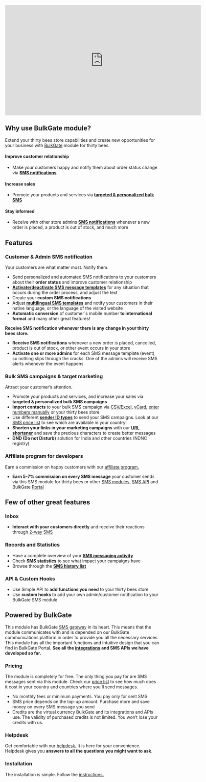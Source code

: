 <iframe src="https://www.youtube.com/embed/YmU_F_cXYco?rel=0&showinfo=0" width="640" height="360" frameborder="0" webkitallowfullscreen mozallowfullscreen allowfullscreen></iframe> 

## Why use BulkGate module?

Extend your thirty bees store capabilities and create new opportunities for your business with <a href="http://www.bulkgate.com/" target="_blank" title="BulkGate SMS gateway">BulkGate</a> module for thirty bees.

#### Improve customer relationship
* Make your customers happy and notify them about order status change via <a href="https://www.bulkgate.com/en/sms-module#customer-sms-notification" target="_blank" title="Customer SMS notifications"><strong>SMS notifications</strong></a> 

#### Increase sales
* Promote your products and services via <a href="https://www.bulkgate.com/en/solutions/bulk-sms" target="_blank" title="Bulk SMS"><strong>targeted & personalized bulk SMS</strong></a>

#### Stay informed
* Receive with other store admins <a href="https://www.bulkgate.com/en/sms-module#admin-sms-notification" target="_blank" title="Admin SMS notifications"><strong>SMS notifications</strong></a> whenever a new order is placed, a product is out of stock, and much more

## Features
### Customer & Admin SMS notification

Your customers are what matter most. Notify them. 
* Send personalized and automated SMS notifications to your customers about their <strong>order status</strong> and improve customer relationship
* <a href="https://help.bulkgate.com/docs/en/customer-sms.html#how-can-i-activate-or-adjust-customer-sms-https-wwwbulkgatecom-en-sms-module-customer-sms-notification-message-template" target="_blank" title="SMS template activation"><strong>Activate/deactivate SMS message templates</strong></a> for any situation that occurs during the order process, and adjust the text
* Create your <strong>custom SMS notifications</strong>
* Adjust <a href="https://help.bulkgate.com/docs/en/customer-sms.html#how-can-i-adjust-multilingual-sms-templates" target="_blank" title="Multilingual SMS templates"><strong>multilingual SMS templates</strong></a> and notify your customers in their native language, or the language of the visited website
* <strong>Automatic conversion</strong>  of customer´s mobile number <strong> to international format</strong> and many other great features!

<strong>Receive SMS notification whenever there is any change in your thirty bees store.</strong>

* <strong>Receive SMS notifications</strong> whenever a new order is placed, cancelled, product is out of stock, or other event occurs in your store
* <strong>Activate one or more admins</strong> for each SMS message template (event), so nothing slips through the cracks. One of the admins will receive SMS alerts whenever the event happens

### Bulk SMS campaigns & target marketing

Attract your customer’s attention. 
* Promote your products and services, and increase your sales via <strong>targeted & personalized bulk SMS campaigns</strong>
* <strong>Import contacts</strong> to your bulk SMS campaign via <a href="https://help.bulkgate.com/docs/en/importing-contacts-to-campaign-via-csv-excel.html#how-do-i-import-contacts-to-campaign-via-csv-excel" target="_blank" title="Import contacts via CSV/Excel">CSV/Excel,</a> <a href="https://help.bulkgate.com/docs/en/importing-contacts-to-campaign-via-vcard.html#how-do-i-import-contacts-to-campaign-via-vcard" target="_blank" title="Import contacts via vCard">vCard,</a> <a href="https://help.bulkgate.com/docs/en/importing-contacts-to-campaign-via-enter-number.html" target="_blank" title="Import contacts manually">enter numbers manually</a> or your thirty bees store
* Use different <a href="https://help.bulkgate.com/docs/en/sender-type.html#what-is-a-sender-type-and-how-can-i-use-it" target="_blank" title="Sender types"><strong>sender ID types</strong></a> to send your SMS campaigns. Look at our <a href="https://www.bulkgate.com/en/sms-price" target="_blank" title="SMS price list">SMS price list</a> to see which are available in your country!
* <strong>Shorten your links in your marketing campaigns</strong> with our <a href="https://www.bulkgate.com/en/sms-portal/#url-shortener" target="_blank" title="URL shortener"><strong>URL shortener</strong></a> and save the precious characters to create better messages
* <strong>DND (Do not Disturb)</strong> solution for India and other countries (NDNC registry)


### Affiliate program for developers

Earn a commission on happy customers with our <a href="https://www.bulkgate.com/en/developers/affiliate-program/" target="_blank" title="Affiliate program">affiliate program.</a> 
* <strong>Earn 5-7% commission on every SMS message</strong> your customer sends via this SMS module for thirty bees or other <a href="https://www.bulkgate.com/en/sms-plugin/" target="_blank" title="SMS modules">SMS modules,</a> <a href="https://www.bulkgate.com/en/developers/sms-api/" target="_blank" title="SMS APIs">SMS API</a> and BulkGate <a href="https://www.bulkgate.com/en/sms-portal/" target="_blank" title="BulkGate Portal">Portal</a> 

## Few of other great features

### Inbox

* <strong>Interact with your customers directly</strong> and receive their reactions through <a href="https://www.bulkgate.com/en/solutions/two-way-sms/" target="_blank" title="Two-way SMS">2-way SMS</a> 

### Records and Statistics

* Have a complete overview of your <a href="https://help.bulkgate.com/docs/en/campaigns.html" target="_blank" title="SMS campaign activity"><strong>SMS messaging activity</strong></a> 
* Check <a href="https://help.bulkgate.com/docs/en/statistics.html" target="_blank" title="SMS statistics"><strong>SMS statistics</strong></a> to see what impact your campaigns have
* Browse through the <a href="https://help.bulkgate.com/docs/en/history.html" target="_blank" title="SMS history list"><strong>SMS history list</strong></a>

### API & Custom Hooks

* Use Simple API to <strong>add functions you need</strong> to your thirty bees store
* Use <strong>custom hooks</strong> to add your own admin/customer notification to your BulkGate SMS module

## Powered by BulkGate

This module has BulkGate <a href="https://www.bulkgate.com/en/" target="_blank" title="SMS Gateway">SMS gateway</a> in its heart. This means that the module communicates with and is depended on our BulkGate communications platform in order to provide you all the necessary services. This module has all the important functions and intuitive design that you can find in BulkGate Portal. <strong>See all the <a href="https://www.bulkgate.com/en/integrations/" target="_blank" title="">integrations</a> and SMS APIs we have developed so far.</strong>

### Pricing

The module is completely for free. The only thing you pay for are SMS messages sent via this module. Check our <a href="https://www.bulkgate.com/en/sms-price" target="_blank" title="BulkGate pricing">price list</a> to see how much does it cost in your country and countries where you'll send messages.

* No monthly fees or minimum payments. You pay only for sent SMS
* SMS price depends on the top-up amount. Purchase more and save money on every SMS message you send
* Credits are the virtual currency BulkGate and its integrations and APIs use. The validity of purchased credits is not limited. You won’t lose your credits with us.

### Helpdesk

Get comfortable with our <a href="https://help.bulkgate.com/docs/en/woosms-module-installation.html" target="_blank" title="SMS Gateway helpdesk">helpdesk.</a> It is here for your convenience. Helpdesk gives you <strong>answers to all the questions you might want to ask.</strong>


### Installation
The installation is simple. Follow the <a href="https://help.bulkgate.com/docs/en/thirty-bees-sms-module-by-bulkgate-installation.html" target="_blank" title="Module installation">instructions.</a>
